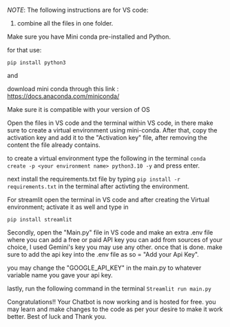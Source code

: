 

*NOTE*: The following instructions are for VS code:

1. combine all the files in one folder.

Make sure you have Mini conda pre-installed and Python.

for that use:

`pip install python3`

and

download mini conda through this link : https://docs.anaconda.com/miniconda/

Make sure it is compatible with your version of OS

Open the files in VS code and the terminal within VS code, in there make sure to create a virtual environment using mini-conda. After that, copy the activation key and add it to the "Activation key" file, after removing the content the file already contains.

to create a virtual environment type the following in the terminal `conda create -p <your environment name> python3.10 -y` and press enter.

next install the requirements.txt file by typing `pip install -r requirements.txt` in the terminal after activting the environment.

For streamlit open the terminal in VS code and after creating the Virtual environment; activate it as well and type in 

`pip install streamlit`

Secondly, open the "Main.py" file in VS code and make an extra .env file where you can add a free or paid API key you can add from sources of your choice, I used Gemini's key you may use any other. once that is done. make sure to add the api key into the .env file as so <Api variable name> = "Add your Api Key".

you may change the "GOOGLE_API_KEY" in the main.py to whatever variable name you gave your api key.

lastly, run the following command in the terminal `Streamlit run main.py`

Congratulations!! Your Chatbot is now working and is hosted for free. you may learn and make changes to the code as per your desire to make it work better. Best of luck and Thank you.
